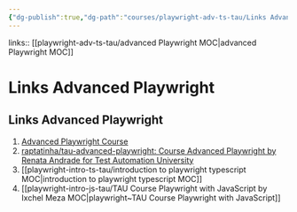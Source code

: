 ```yaml
---
{"dg-publish":true,"dg-path":"courses/playwright-adv-ts-tau/Links Advanced Playwright.md","permalink":"/courses/playwright-adv-ts-tau/links-advanced-playwright/"}
---
```


links:: [[playwright-adv-ts-tau/advanced Playwright MOC\|advanced Playwright MOC]]

# Links Advanced Playwright

## Links Advanced Playwright

1. [Advanced Playwright Course](https://testautomationu.applitools.com/playwright-advanced/) 
2. [raptatinha/tau-advanced-playwright: Course Advanced Playwright by Renata Andrade for Test Automation University](https://github.com/raptatinha/tau-advanced-playwright)
3. [[playwright-intro-ts-tau/introduction to playwright typescript MOC\|introduction to playwright typescript MOC]]
4. [[playwright-intro-js-tau/TAU Course Playwright with JavaScript by Ixchel Meza MOC\|playwright~TAU Course Playwright with JavaScript]]